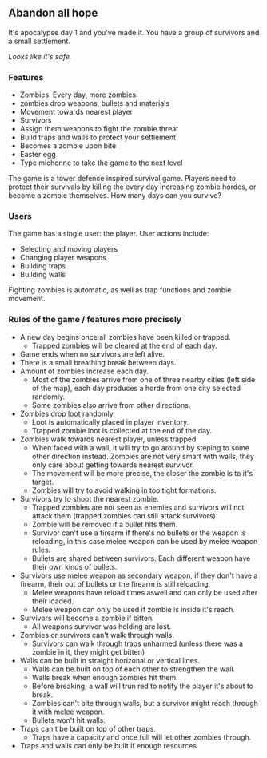 ## Abandon all hope

It's apocalypse day 1 and you've made it. You have a group of survivors and a small settlement. 

_Looks like it's safe._ 

### Features

* Zombies. Every day, more zombies.
 * zombies drop weapons, bullets and materials
 * Movement towards nearest player
* Survivors
 * Assign them weapons to fight the zombie threat
 * Build traps and walls to protect your settlement
 * Becomes a zombie upon bite
* Easter egg
 * Type michonne to take the game to the next level

The game is a tower defence inspired survival game. Players need to protect their survivals by killing the every day increasing zombie hordes, or become a zombie themselves. How many days can you survive?

### Users

The game has a single user: the player. User actions include:
 * Selecting and moving players
 * Changing player weapons
 * Building traps
 * Building walls

Fighting zombies is automatic, as well as trap functions and zombie movement.

### Rules of the game / features more precisely

* A new day begins once all zombies have been killed or trapped.
  * Trapped zombies will be cleared at the end of each day.
* Game ends when no survivors are left alive.
* There is a small breathing break between days.
* Amount of zombies increase each day.
  * Most of the zombies arrive from one of three nearby cities (left side of the map), each day produces a horde from one city selected randomly.
  * Some zombies also arrive from other directions.
* Zombies drop loot randomly.
  * Loot is automatically placed in player inventory.
  * Trapped zombie loot is collected at the end of the day.
* Zombies walk towards nearest player, unless trapped.
  * When faced with a wall, it will try to go around by steping to some other direction instead. Zombies are not very smart with walls, they only care about getting towards nearest survivor.
  * The movement will be more precise, the closer the zombie is to it's target.
  * Zombies will try to avoid walking in too tight formations.
* Survivors try to shoot the nearest zombie.
  * Trapped zombies are not seen as enemies and survivors will not attack them (trapped zombies can still attack survivors).
  * Zombie will be removed if a bullet hits them.
  * Survivor can't use a firearm if there's no bullets or the weapon is reloading, in this case melee weapon can be used by melee weapon rules.
  * Bullets are shared between survivors. Each different weapon have their own kinds of bullets.
* Survivors use melee weapon as secondary weapon, if they don't have a firearm, their out of bullets or the firearm is still reloading.
  * Melee weapons have reload times aswell and can only be used after their loaded.
  * Melee weapon can only be used if zombie is inside it's reach.
* Survivors will become a zombie if bitten.
  * All weapons survivor was holding are lost.
* Zombies or survivors can't walk through walls.
  * Survivors can walk through traps unharmed (unless there was a zombie in it, they might get bitten)
* Walls can be built in straight horizonal or vertical lines.
  * Walls can be built on top of each other to strengthen the wall.
  * Walls break when enough zombies hit them.
  * Before breaking, a wall will trun red to notify the player it's about to break.
  * Zombies can't bite through walls, but a survivor might reach through it with melee weapon.
  * Bullets won't hit walls.
* Traps can't be built on top of other traps.
  * Traps have a capacity and once full will let other zombies through.
* Traps and walls can only be built if enough resources.